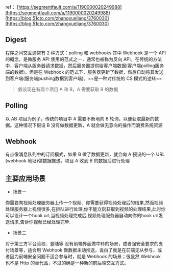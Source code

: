 ref：
[https://segmentfault.com/a/1190000020249988](https://segmentfault.com/a/1190000020249988)
[https://blog.51cto.com/zhangxueliang/3760030](https://blog.51cto.com/zhangxueliang/3760030)
## Digest
程序之间交互通常有 2 种方式：polling 和 webhooks
其中 Webhook 是一个 API 的概念，是微服务 API 使用的范式之一，通常也被称为反向 API。在传统的方法中，客户端从服务器请求数据，然后服务器提供给客户端数据(客户端polling服务端的数据)。但是在 Webhook 的范式下，服务器更新了数据，然后自动将其发送到客户端(服务端pushing数据到客户端)。==是一种对传统的 CS 模式的逆转==
> 假设现在有两个项目 A 和 B，A 需要获取 B 的数据

## Polling
以 AB 项目为例子，传统的项目中 A 需要不断地向 B 轮询，以便获取最新的数据。这种情况下假设 B 没有做数据更新，A 就会做无意向的操作而浪费系统资源
## Webhook
有点像消息队列中的订阅模式，如果 B 做了数据更新，就会向 A 预设的一个 URL (webhook 地址)做数据推送。项目 A 收到 B 的数据后进行处理
## 主要应用场景

- 场景一

你需要向视频处理服务器上传一个视频、你需要获得视频处理后的结果,然而视频处理服务器上视频很多,在排队进行处理,你不能立刻获取到视频的处理结果,此时你可以设计一个hook url,当视频处理完成后,视频处理服务器自动向你的hook url发送请求,告诉你视频已经处理完毕.

- 场景二

对于第三方平台验权、登陆等 没有前端界面做中转的场景，或者强安全要求的支付场景等，适合用 Webhook 做数据主动推送，说白了就是在前端无从参与，或者因为前端安全问题不适合参与时，就是 Webhook 的场景；很显然 Webhook 也不是 Http 的替代品，不过的确是一种新的前后端交互方式。
